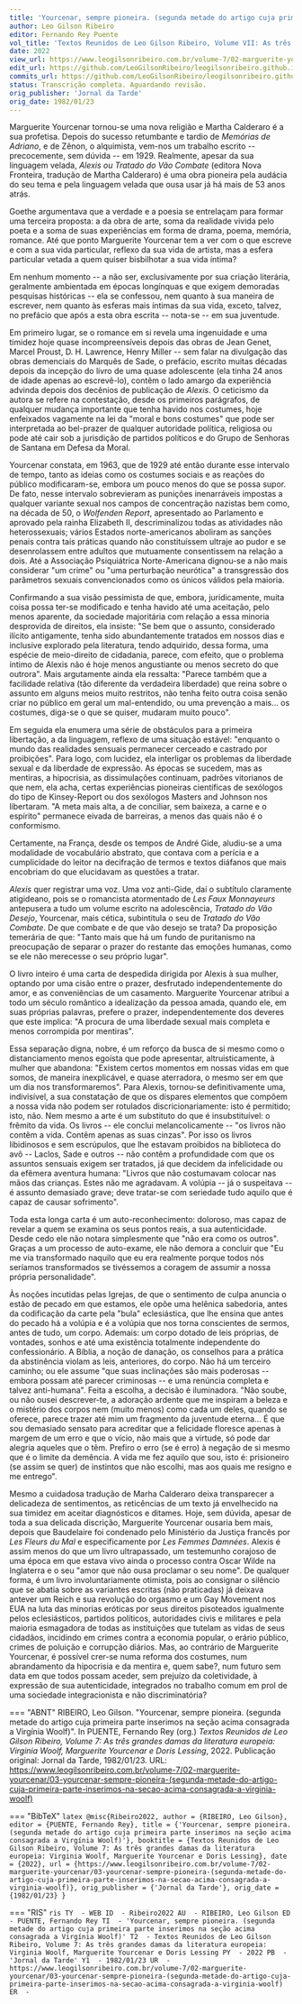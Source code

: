 ```yaml
---
title: 'Yourcenar, sempre pioneira. (segunda metade do artigo cuja primeira parte inserimos na seção acima consagrada a Virgínia Woolf)'
author: Leo Gilson Ribeiro
editor: Fernando Rey Puente
vol_title: 'Textos Reunidos de Leo Gilson Ribeiro, Volume VII: As três grandes damas da literatura europeia: Virginia Woolf, Marguerite Yourcenar e Doris Lessing'
date: 2022
view_url: https://www.leogilsonribeiro.com.br/volume-7/02-marguerite-yourcenar/03-yourcenar-sempre-pioneira-(segunda-metade-do-artigo-cuja-primeira-parte-inserimos-na-secao-acima-consagrada-a-virginia-woolf)
edit_url: https://github.com/LeoGilsonRibeiro/leogilsonribeiro.github.io/edit/main/docs/markdown/volume-7/02-marguerite-yourcenar/03-yourcenar-sempre-pioneira-(segunda-metade-do-artigo-cuja-primeira-parte-inserimos-na-secao-acima-consagrada-a-virginia-woolf).md
commits_url: https://github.com/LeoGilsonRibeiro/leogilsonribeiro.github.io/commits/main/docs/markdown/volume-7/02-marguerite-yourcenar/03-yourcenar-sempre-pioneira-(segunda-metade-do-artigo-cuja-primeira-parte-inserimos-na-secao-acima-consagrada-a-virginia-woolf).md
status: Transcrição completa. Aguardando revisão.
orig_publisher: 'Jornal da Tarde'
orig_date: 1982/01/23
---
```


Marguerite Yourcenar tornou-se uma nova religião e Martha Calderaro é a sua profetisa. Depois do sucesso retumbante e tardio de *Memórias de Adriano*, e de Zênon, o alquimista, vem-nos um trabalho escrito -- precocemente, sem dúvida -- em 1929. Realmente, apesar da sua linguagem velada, *Alexis ou Tratado do Vão Combate* (editora Nova Fronteira, tradução de Martha Calderaro) é uma obra pioneira pela audácia do seu tema e pela linguagem velada que ousa usar já há mais de 53 anos atrás.

Goethe argumentava que a verdade e a poesia se entrelaçam para formar uma terceira proposta: a da obra de arte, soma da realidade vivida pelo poeta e a soma de suas experiências em forma de drama, poema, memória, romance. Até que ponto Marguerite Yourcenar tem a ver com o que escreve e com a sua vida particular, reflexo da sua vida de artista, mas a esfera particular vetada a quem quiser bisbilhotar a sua vida íntima?

Em nenhum momento -- a não ser, exclusivamente por sua criação literária, geralmente ambientada em épocas longínquas e que exigem demoradas pesquisas históricas -- ela se confessou, nem quanto à sua maneira de escrever, nem quanto às esferas mais íntimas da sua vida, exceto, talvez, no prefácio que após a esta obra escrita -- nota-se -- em sua juventude.

Em primeiro lugar, se o romance em si revela uma ingenuidade e uma timidez hoje quase incompreensíveis depois das obras de Jean Genet, Marcel Proust, D. H. Lawrence, Henry Miller -- sem falar na divulgação das obras demenciais do Marquês de Sade, o prefácio, escrito muitas décadas depois da incepção do livro de uma quase adolescente (ela tinha 24 anos de idade apenas ao escrevê-lo), contêm o lado amargo da experiência advinda depois dos decênios de publicação de *Alexis*. O ceticismo da autora se refere na contestação, desde os primeiros parágrafos, de qualquer mudança importante que tenha havido nos costumes, hoje enfeixados vagamente na lei da "moral e bons costumes" que pode ser interpretada ao bel-prazer de qualquer autoridade política, religiosa ou pode até cair sob a jurisdição de partidos políticos e do Grupo de Senhoras de Santana em Defesa da Moral.

Yourcenar constata, em 1963, que de 1929 até então durante esse intervalo de tempo, tanto as ideias como os costumes sociais e as reações do público modificaram-se, embora um pouco menos do que se possa supor. De fato, nesse intervalo sobrevieram as punições inenarráveis impostas a qualquer variante sexual nos campos de concentração nazistas bem como, na década de 50, o *Wolfenden Report*, apresentado ao Parlamento e aprovado pela rainha Elizabeth II, descriminalizou todas as atividades não heterossexuais; vários Estados norte-americanos aboliram as sanções penais contra tais práticas quando não constituíssem ultraje ao pudor e se desenrolassem entre adultos que mutuamente consentissem na relação a dois. Até a Associação Psiquiátrica Norte-Americana dignou-se a não mais considerar "um crime" ou "uma perturbação neurótica" a transgressão dos parâmetros sexuais convencionados como os únicos válidos pela maioria.

Confirmando a sua visão pessimista de que, embora, juridicamente, muita coisa possa ter-se modificado e tenha havido até uma aceitação, pelo menos aparente, da sociedade majoritária com relação a essa minoria desprovida de direitos, ela insiste: "Se bem que o assunto, considerado ilícito antigamente, tenha sido abundantemente tratados em nossos dias e inclusive explorado pela literatura, tendo adquirido, dessa forma, uma espécie de meio-direito de cidadania, parece, com efeito, que o problema íntimo de Alexis não é hoje menos angustiante ou menos secreto do que outrora". Mais argutamente ainda ela ressalta: "Parece também que a facilidade relativa (tão diferente da verdadeira liberdade) que reina sobre o assunto em alguns meios muito restritos, não tenha feito outra coisa senão criar no público em geral um mal-entendido, ou uma prevenção a mais\... os costumes, diga-se o que se quiser, mudaram muito pouco".

Em seguida ela enumera uma série de obstáculos para a primeira libertação, a da linguagem, reflexo de uma situação estável: "enquanto o mundo das realidades sensuais permanecer cerceado e castrado por proibições". Para logo, com lucidez, ela interligar os problemas da liberdade sexual e da liberdade de expressão. As épocas se sucedem, mas as mentiras, a hipocrisia, as dissimulações continuam, padrões vitorianos de que nem, ela acha, certas experiências pioneiras científicas de sexólogos do tipo de Kinsey-Report ou dos sexólogos Masters and Johnson nos libertaram. "A meta mais alta, a de conciliar, sem baixeza, a carne e o espírito" permanece eivada de barreiras, a menos das quais não é o conformismo.

Certamente, na França, desde os tempos de André Gide, aludiu-se a uma modalidade de vocabulário abstrato, que contava com a perícia e a cumplicidade do leitor na decifração de termos e textos diáfanos que mais encobriam do que elucidavam as questões a tratar.

*Alexis* quer registrar uma voz. Uma voz anti-Gide, daí o subtítulo claramente atigideano, pois se o romancista atormentado de *Les Faux Monnayeurs* antepusera a tudo um volume escrito na adolescência, *Tratado do Vão Desejo*, Yourcenar, mais cética, subintitula o seu de *Tratado do Vão Combate*. De que combate e de que vão desejo se trata? Da proposição temerária de que: "Tanto mais que há um fundo de puritanismo na preocupação de separar o prazer do restante das emoções humanas, como se ele não merecesse o seu próprio lugar".

O livro inteiro é uma carta de despedida dirigida por Alexis à sua mulher, optando por uma cisão entre o prazer, desfrutado independentemente do amor, e as conveniências de um casamento. Marguerite Yourcenar atribui a todo um século romântico a idealização da pessoa amada, quando ele, em suas próprias palavras, prefere o prazer, independentemente dos deveres que este implica: "A procura de uma liberdade sexual mais completa e menos corrompida por mentiras".

Essa separação digna, nobre, é um reforço da busca de si mesmo como o distanciamento menos egoísta que pode apresentar, altruisticamente, à mulher que abandona: "Existem certos momentos em nossas vidas em que somos, de maneira inexplicável, e quase aterradora, o mesmo ser em que um dia nos transformaremos". Para Alexis, tornou-se definitivamente uma, indivisível, a sua constatação de que os díspares elementos que compõem a nossa vida não podem ser rotulados discricionariamente: isto é permitido; isto, não. Nem mesmo a arte é um substituto do que é insubstituível: o frêmito da vida. Os livros -- ele conclui melancolicamente -- "os livros não contêm a vida. Contêm apenas as suas cinzas". Por isso os livros libidinosos e sem escrúpulos, que lhe estavam proibidos na biblioteca do avô -- Laclos, Sade e outros -- não contêm a profundidade com que os assuntos sensuais exigem ser tratados, já que decidem da infelicidade ou da efêmera aventura humana: "Livros que não costumavam colocar nas mãos das crianças. Estes não me agradavam. A volúpia -- já o suspeitava -- é assunto demasiado grave; deve tratar-se com seriedade tudo aquilo que é capaz de causar sofrimento".

Toda esta longa carta é um auto-reconhecimento: doloroso, mas capaz de revelar a quem se examina os seus pontos reais, a sua autenticidade. Desde cedo ele não notara simplesmente que "não era como os outros". Graças a um processo de auto-exame, ele não demora a concluir que "Eu me via transformado naquilo que eu era realmente porque todos nós seríamos transformados se tivéssemos a coragem de assumir a nossa própria personalidade".

Às noções incutidas pelas Igrejas, de que o sentimento de culpa anuncia o estão de pecado em que estamos, ele opõe uma helênica sabedoria, antes da codificação da carte pela "bula" eclesiástica, que lhe ensina que antes do pecado há a volúpia e é a volúpia que nos torna conscientes de sermos, antes de tudo, um corpo. Ademais: um corpo dotado de leis próprias, de vontades, sonhos e até uma existência totalmente independente do confessionário. A Bíblia, a noção de danação, os conselhos para a prática da abstinência violam as leis, anteriores, do corpo. Não há um terceiro caminho; ou ele assume "que suas inclinações são mais poderosas -- embora possam até parecer criminosas -- e uma renúncia completa e talvez anti-humana". Feita a escolha, a decisão é iluminadora. "Não soube, ou não ousei descrever-te, a adoração ardente que me inspiram a beleza e o mistério dos corpos nem (muito menos) como cada um deles, quando se oferece, parece trazer até mim um fragmento da juventude eterna\... É que sou demasiado sensato para acreditar que a felicidade floresce apenas à margem de um erro e que o vício, não mais que a virtude, só pode dar alegria aqueles que o têm. Prefiro o erro (se é erro) à negação de si mesmo que é o limite da demência. A vida me fez aquilo que sou, isto é: prisioneiro (se assim se quer) de instintos que não escolhi, mas aos quais me resigno e me entrego".

Mesmo a cuidadosa tradução de Marha Calderaro deixa transparecer a delicadeza de sentimentos, as reticências de um texto já envelhecido na sua timidez em aceitar diagnósticos e ditames. Hoje, sem dúvida, apesar de toda a sua delicada discrição, Marguerite Yourcenar ousaria bem mais, depois que Baudelaire foi condenado pelo Ministério da Justiça francês por *Les Fleurs du Mal* e especificamente por *Les Femmes Damnées*. Alexis é assim menos do que um livro ultrapassado, um testemunho corajoso de uma época em que estava vivo ainda o processo contra Oscar Wilde na Inglaterra e o seu "amor que não ousa proclamar o seu nome". De qualquer forma, é um livro involuntariamente otimista, pois ao consignar o silêncio que se abatia sobre as variantes escritas (não praticadas) já deixava antever um Reich e sua revolução do orgasmo e um Gay Movement nos EUA na luta das minorias eróticas por seus direitos pisoteados igualmente pelos eclesiásticos, partidos políticos, autoridades civis e militares e pela maioria esmagadora de todas as instituições que tutelam as vidas de seus cidadãos, incidindo em crimes contra a economia popular, o erário público, crimes de poluição e corrupção diários. Mas, ao contrário de Marguerite Yourcenar, é possível crer-se numa reforma dos costumes, num abrandamento da hipocrisia e da mentira e, quem sabe?, num futuro sem data em que todos possam aceder, sem prejuízo da coletividade, à expressão de sua autenticidade, integrados no trabalho comum em prol de uma sociedade integracionista e não discriminatória?


=== "ABNT"
    RIBEIRO, Leo Gilson. "Yourcenar, sempre pioneira. (segunda metade do artigo cuja primeira parte inserimos na seção acima consagrada a Virgínia Woolf)". In PUENTE, Fernando Rey (org.) <em>Textos Reunidos de Leo Gilson Ribeiro, Volume 7: As três grandes damas da literatura europeia: Virginia Woolf, Marguerite Yourcenar e Doris Lessing</em>, 2022. Publicação original: Jornal da Tarde, 1982/01/23. URL: <a href="stable_url">https://www.leogilsonribeiro.com.br/volume-7/02-marguerite-yourcenar/03-yourcenar-sempre-pioneira-(segunda-metade-do-artigo-cuja-primeira-parte-inserimos-na-secao-acima-consagrada-a-virginia-woolf)</a>

=== "BibTeX"
    ```latex
    @misc{Ribeiro2022,
    author = {RIBEIRO, Leo Gilson},
    editor = {PUENTE, Fernando Rey},
    title = {'Yourcenar, sempre pioneira. (segunda metade do artigo cuja primeira parte inserimos na seção acima consagrada a Virgínia Woolf)'},
    booktitle = {Textos Reunidos de Leo Gilson Ribeiro, Volume 7: As três grandes damas da literatura europeia: Virginia Woolf, Marguerite Yourcenar e Doris Lessing},
    date = {2022},
    url = {https://www.leogilsonribeiro.com.br/volume-7/02-marguerite-yourcenar/03-yourcenar-sempre-pioneira-(segunda-metade-do-artigo-cuja-primeira-parte-inserimos-na-secao-acima-consagrada-a-virginia-woolf)},
    orig_publisher = {'Jornal da Tarde'},
    orig_date = {1982/01/23}
    }
    ```

=== "RIS"
    ```ris
    TY  - WEB
    ID  - Ribeiro2022
    AU  - RIBEIRO, Leo Gilson
    ED  - PUENTE, Fernando Rey
    TI  - 'Yourcenar, sempre pioneira. (segunda metade do artigo cuja primeira parte inserimos na seção acima consagrada a Virgínia Woolf)'
    T2  - Textos Reunidos de Leo Gilson Ribeiro, Volume 7: As três grandes damas da literatura europeia: Virginia Woolf, Marguerite Yourcenar e Doris Lessing
    PY  - 2022
    PB  - 'Jornal da Tarde'
    Y1  - 1982/01/23
    UR  - https://www.leogilsonribeiro.com.br/volume-7/02-marguerite-yourcenar/03-yourcenar-sempre-pioneira-(segunda-metade-do-artigo-cuja-primeira-parte-inserimos-na-secao-acima-consagrada-a-virginia-woolf)
    ER  - 
    ```
